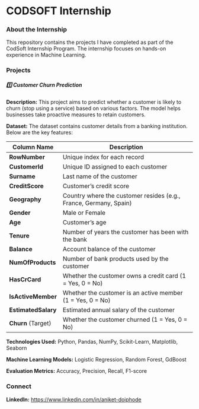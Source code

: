 # CODSOFT Internship

### About the Internship
This repository contains the projects I have completed as part of the CodSoft Internship Program. The internship focuses on hands-on experience in Machine Learning.

### Projects
##### 1️⃣ Customer Churn Prediction
**Description:** This project aims to predict whether a customer is likely to churn (stop using a service) based on various factors. The model helps businesses take proactive measures to retain customers.

**Dataset:** The dataset contains customer details from a banking institution. Below are the key features:  

| Column Name          | Description |
|----------------------|-------------|
| **RowNumber**        | Unique index for each record |
| **CustomerId**       | Unique ID assigned to each customer |
| **Surname**          | Last name of the customer |
| **CreditScore**      | Customer’s credit score |
| **Geography**        | Country where the customer resides (e.g., France, Germany, Spain) |
| **Gender**           | Male or Female |
| **Age**              | Customer’s age |
| **Tenure**           | Number of years the customer has been with the bank |
| **Balance**          | Account balance of the customer |
| **NumOfProducts**    | Number of bank products used by the customer |
| **HasCrCard**        | Whether the customer owns a credit card (1 = Yes, 0 = No) |
| **IsActiveMember**   | Whether the customer is an active member (1 = Yes, 0 = No) |
| **EstimatedSalary**  | Estimated annual salary of the customer |
| **Churn** (Target)   | Whether the customer churned (1 = Yes, 0 = No) |

**Technologies Used:** Python, Pandas, NumPy, Scikit-Learn, Matplotlib, Seaborn

**Machine Learning Models:** Logistic Regression, Random Forest, GdBoost

**Evaluation Metrics:** Accuracy, Precision, Recall, F1-score


### Connect
**LinkedIn:** https://www.linkedin.com/in/aniket-doiphode
